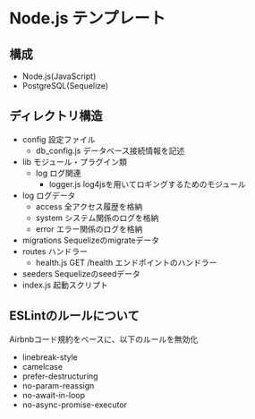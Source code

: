 # Node.js テンプレート

## 構成
- Node.js(JavaScript)
- PostgreSQL(Sequelize)

## ディレクトリ構造
- config 設定ファイル
  - db_config.js データベース接続情報を記述
- lib モジュール・プラグイン類
  - log ログ関連
    - logger.js log4jsを用いてロギングするためのモジュール
- log ログデータ
  - access 全アクセス履歴を格納
  - system システム関係のログを格納
  - error エラー関係のログを格納
- migrations Sequelizeのmigrateデータ
- routes ハンドラー
  - health.js GET /health エンドポイントのハンドラー
- seeders Sequelizeのseedデータ
- index.js 起動スクリプト

## ESLintのルールについて
Airbnbコード規約をベースに、以下のルールを無効化

- linebreak-style
- camelcase
- prefer-destructuring
- no-param-reassign
- no-await-in-loop
- no-async-promise-executor